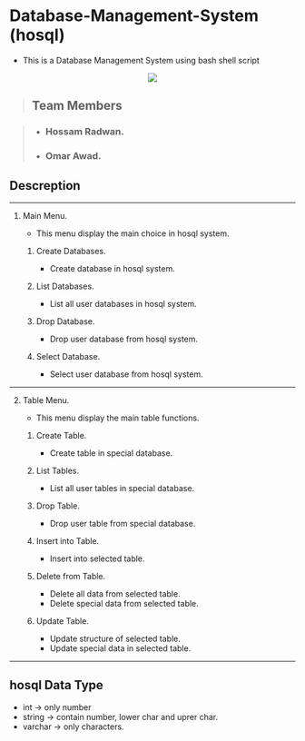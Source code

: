 # Database-Management-System (hosql)
* This is a Database Management System using bash shell script 

<p align="center">

<img src="https://bashlogo.com/img/logo/png/full_colored_light.png">

</p>

> ## Team Members

>* ### Hossam Radwan.
>* ### Omar Awad.

## Descreption 
---
1. Main Menu.
    * This menu display the main choice in hosql system.

    1. Create Databases.
        * Create database in hosql system.

    1. List Databases.
        * List all user databases in hosql system.

    2. Drop Database.
        * Drop user database from hosql system.

    3. Select Database.
        * Select user database from hosql system.
---

2. Table Menu.
    * This menu display the main table functions.

    1. Create Table.
        * Create table in special database.

    2. List Tables.
        * List all user tables in special database.

    3. Drop Table.
        * Drop user table from special database.

    4. Insert into Table.
        * Insert into selected table.

    5. Delete from Table.
        * Delete all data from selected table. 
        * Delete special data from selected table. 

    6. Update Table.
        * Update structure of selected table. 
        * Update special data in selected table.    
---

## hosql Data Type
* int     → only number
* string  → contain number, lower char and uprer char. 
* varchar → only characters.
